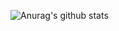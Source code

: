 ![Anurag's github stats](https://github-readme-stats.vercel.app/api?username=dmytro-tereshchenko&theme=graywhite&hide=stars&show_icons=true)
